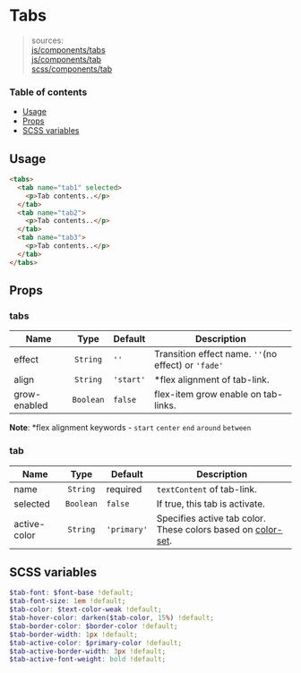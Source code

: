 # Tabs

> sources:  
[js/components/tabs](../../src/js/components/tabs.vue)  
[js/components/tab](../../src/js/components/tab.vue)  
[scss/components/tab](../../src/scss/components/_tab.scss)

### Table of contents
- [Usage](#usage)
- [Props](#props)
- [SCSS variables](#scss-variables)

## Usage

``` html
<tabs>
  <tab name="tab1" selected>
    <p>Tab contents..</p>
  </tab>
  <tab name="tab2">
    <p>Tab contents..</p>
  </tab>
  <tab name="tab3">
    <p>Tab contents..</p>
  </tab>
</tabs>
```

## Props

### tabs

| Name | Type | Default | Description |
| ---- |:----:| ------- | ----------- |
| effect | `String` | `''` | Transition effect name. `''`(no effect) or `'fade'` |
| align | `String` | `'start'` | \*flex alignment of tab-link. |
| grow-enabled | `Boolean` | `false` | flex-item grow enable on tab-links. |

**Note**: \*flex alignment keywords - `start` `center` `end` `around` `between`

### tab

| Name | Type | Default | Description |
| ---- |:----:| ------- | ----------- |
| name | `String` | required | `textContent` of tab-link. |
| selected | `Boolean` | `false` | If true, this tab is activate. |
| active-color | `String` | `'primary'` | Specifies active tab color. These colors based on [color-set](color-set.md). |

## SCSS variables

``` scss
$tab-font: $font-base !default;
$tab-font-size: 1em !default;
$tab-color: $text-color-weak !default;
$tab-hover-color: darken($tab-color, 15%) !default;
$tab-border-color: $border-color !default;
$tab-border-width: 1px !default;
$tab-active-color: $primary-color !default;
$tab-active-border-width: 3px !default;
$tab-active-font-weight: bold !default;
```
